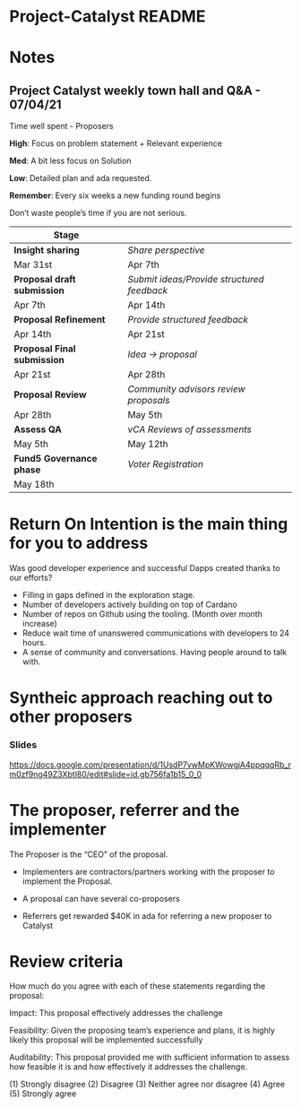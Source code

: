 # Project-Catalyst README


# Notes

## Project Catalyst weekly town hall and Q&A - 07/04/21

Time well spent - Proposers

**High**: Focus on problem statement + Relevant experience

**Med**: A bit less focus on Solution

**Low**: Detailed plan and ada requested.

**Remember**: Every six weeks a new funding round begins

Don’t waste people’s time if you are not serious.


| Stage | |
|--- | ---|
| **Insight sharing** | *Share perspective*|
| Mar 31st | Apr 7th|
| **Proposal draft submission** | *Submit ideas/Provide structured feedback*|
| Apr 7th | Apr 14th |
| **Proposal Refinement** |*Provide structured feedback*|
| Apr 14th | Apr 21st |
| **Proposal Final submission** | *Idea -> proposal* |
| Apr 21st | Apr 28th |
| **Proposal Review** | *Community advisors review proposals* |
| Apr 28th | May 5th |
| **Assess QA** | *vCA Reviews of assessments* |
| May 5th | May 12th |
| **Fund5 Governance phase** | *Voter Registration* |
| May 18th | |



# Return On Intention is the main thing for you to address

Was good developer experience and successful Dapps created thanks to our efforts?

* Filling in gaps defined in the exploration stage. 
* Number of developers actively building on top of Cardano
* Number of repos on Github using the tooling. (Month over month increase)
* Reduce wait time of unanswered communications with developers to 24 hours.
* A sense of community and conversations. Having people around to talk with.


 


# Syntheic approach reaching out to other proposers



### Slides

https://docs.google.com/presentation/d/1UsdP7vwMpKWowgjA4ppqqqRb_rm0zf9ng49Z3Xbtl80/edit#slide=id.gb756fa1b15_0_0


# The proposer, referrer and the implementer

The Proposer is the “CEO” of the proposal.

* Implementers are contractors/partners working with the proposer to implement the Proposal.

* A proposal can have several co-proposers

* Referrers get rewarded $40K in ada for referring a new proposer to Catalyst


# Review criteria

How much do you agree with each of these statements regarding the proposal:

Impact: This proposal effectively addresses the challenge

Feasibility: Given the proposing team’s experience and plans, it is highly likely this proposal will be implemented successfully

Auditability: This proposal provided me with sufficient information to assess how feasible it is and how effectively it addresses the challenge.

(1) Strongly disagree
(2) Disagree
(3) Neither agree nor disagree
(4) Agree
(5) Strongly agree




